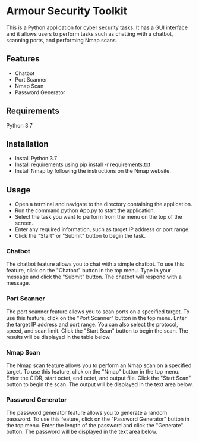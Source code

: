 # Armour Security Toolkit


This is a Python application for cyber security tasks. It has a GUI interface and it allows users to perform tasks such as chatting with a chatbot, scanning ports, and performing Nmap scans.

## Features
- Chatbot
- Port Scanner
- Nmap Scan
- Password Generator
## Requirements
Python 3.7

## Installation
- Install Python 3.7
- Install requirements using pip install -r requirements.txt
- Install Nmap by following the instructions on the Nmap website.
## Usage
- Open a terminal and navigate to the directory containing the application.
- Run the command python App.py to start the application.
- Select the task you want to perform from the menu on the top of the screen.
- Enter any required information, such as target IP address or port range.
- Click the "Start" or "Submit" button to begin the task.
### Chatbot
The chatbot feature allows you to chat with a simple chatbot. To use this feature, click on the "Chatbot" button in the top menu. Type in your message and click the "Submit" button. The chatbot will respond with a message.

### Port Scanner
The port scanner feature allows you to scan ports on a specified target. To use this feature, click on the "Port Scanner" button in the top menu. Enter the target IP address and port range. You can also select the protocol, speed, and scan limit. Click the "Start Scan" button to begin the scan. The results will be displayed in the table below.

### Nmap Scan
The Nmap scan feature allows you to perform an Nmap scan on a specified target. To use this feature, click on the "Nmap" button in the top menu. Enter the CIDR, start octet, end octet, and output file. Click the "Start Scan" button to begin the scan. The output will be displayed in the text area below.

### Password Generator
The password generator feature allows you to generate a random password. To use this feature, click on the "Password Generator" button in the top menu. Enter the length of the password and click the "Generate" button. The password will be displayed in the text area below.
